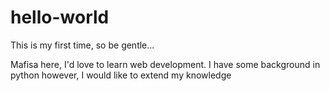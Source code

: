 # hello-world
This is my first time, so be gentle...

Mafisa here, I'd love to learn web development. 
I have some background in python however, 
I would like to extend my knowledge
